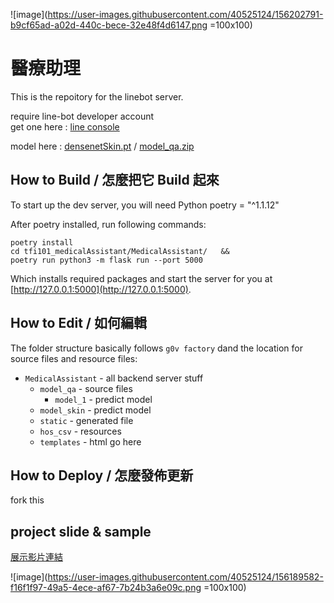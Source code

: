 ![image](https://user-images.githubusercontent.com/40525124/156202791-b9cf65ad-a02d-440c-bece-32e48f4d6147.png =100x100)

# 醫療助理 
This is the repoitory for the linebot server.

require line-bot developer account <br>
get one here : [line console](https://developers.line.biz/zh-hant/)

model here :
[densenetSkin.pt](https://storage.googleapis.com/tfi101_model/densenetSkin.pt) / 
[model_qa.zip](https://storage.googleapis.com/tfi101_model/model1.zip)

## How to Build / 怎麼把它 Build 起來

To start up the dev server, you will need Python poetry = "^1.1.12"

After poetry installed, run following commands:

    poetry install
    cd tfi101_medicalAssistant/MedicalAssistant/   &&
    poetry run python3 -m flask run --port 5000

Which installs required packages and start the server for you at [http://127.0.0.1:5000](http://127.0.0.1:5000).

## How to Edit / 如何編輯

The folder structure basically follows `g0v factory` dand the location for source files and resource files:

- `MedicalAssistant` - all backend server stuff
  - `model_qa` - source files
    - `model_1` - predict model
  - `model_skin` - predict model
  - `static` - generated file
  - `hos_csv` - resources
  - `templates` - html go here

## How to Deploy / 怎麼發佈更新
fork this

## project slide & sample
[展示影片連結](https://drive.google.com/file/d/163f_oElzQnApxLhG8cyWE3oS8Rxk0Rsw/view?usp=sharing)

![image](https://user-images.githubusercontent.com/40525124/156189582-f16f1f97-49a5-4ece-af67-7b24b3a6e09c.png =100x100)
